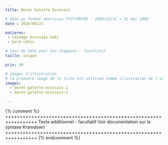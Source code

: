 ```yaml
---
title: Beret Galette Écossais

# date au format americain YYYY/MM/DD - 2009/12/31 = 31 dec 2009
date : 2016/08/21

matieres:
 - lainage écossais kaki
 - bord côtes

# tour de tête pour les chapeaux - facultatif
taille: unique

prix: 50

# images d'illustration
# la première image de la liste est utilisée comme illustration de l'article dans les pages de listing.
images:
  - beret-galette-ecossais-1
  - beret-galette-ecossais-2

---
```

{% comment %} +++++++++++++++++++++++++++++++++++++++++++++++++++++++++++++++++
              Texte additionnel - facultatif
              Voir documentation sur la syntaxe Kramdown
+++++++++++++++++++++++++++++++++++++++++++++++++++++++++++++++++ {% endcomment %}
